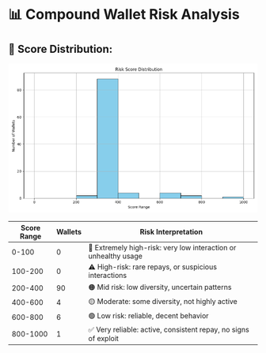 # 📊 Compound Wallet Risk Analysis

## 🔢 Score Distribution:

![Risk Histogram](score_distribution.png)

| Score Range | Wallets | Risk Interpretation |
|-------------|---------|----------------------|
| 0-100 | 0 | 🚨 Extremely high-risk: very low interaction or unhealthy usage |
| 100-200 | 0 | ⚠️ High-risk: rare repays, or suspicious interactions |
| 200-400 | 90 | 🟠 Mid risk: low diversity, uncertain patterns |
| 400-600 | 4 | 🟡 Moderate: some diversity, not highly active |
| 600-800 | 6 | 🟢 Low risk: reliable, decent behavior |
| 800-1000 | 1 | ✅ Very reliable: active, consistent repay, no signs of exploit |

